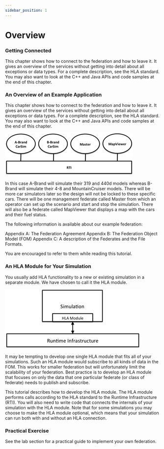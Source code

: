 ```yaml
---
sidebar_position: 1
---
```


# Overview 

### Getting Connected

This chapter shows how to connect to the federation and how to leave it. It gives an overview of the services without getting into detail about all exceptions or data types. For a complete description, see the HLA standard. You may also want to look at the C++ and Java APIs and code samples at the end of this chapter.

### An Overview of an Example Application

This chapter shows how to connect to the federation and how to leave it. It gives an overview of the services without getting into detail about all exceptions or data types. For a complete description, see the HLA standard. You may also want to look at the C++ and Java APIs and code samples at the end of this chapter.

![The Fuel Economy Federation](./img/4-fuel_economy_federation.png)

In this case A-Brand will simulate their 319 and 440d models whereas B-Brand will simulate their 4-8 and MountainCruiser models. There will be more car simulators later so the design will not be locked to these specific cars. There will be one management federate called Master from which an operator can set up the scenario and start and stop the simulation. There will also be a federate called MapViewer that displays a map with the cars and their fuel status.

The following information is available about our example federation:

Appendix A: The Federation Agreement
Appendix B: The Federation Object Model (FOM)
Appendix C: A description of the Federates and the File Formats.

You are encouraged to refer to them while reading this tutorial.

### An HLA Module for Your Simulation

You usually add HLA functionality to a new or existing simulation in a separate module. We have chosen to call it the HLA module.

![The HLA Module of a simulation](./img/4-hla_module.png)

It may be tempting to develop one single HLA module that fits all of your simulations. Such an HLA module would subscribe to all kinds of data in the FOM. This works for smaller federation but will unfortunately limit the scalability of your federation. Best practice is to develop an HLA module that focuses on only the data that one particular federate (or class of federate) needs to publish and subscribe.

This tutorial describes how to develop the HLA module. The HLA module performs calls according to the HLA standard to the Runtime Infrastructure (RTI). You will also need to write code that connects the internals of your simulation with the HLA module. Note that for some simulations you may choose to make the HLA module optional, which means that your simulation can run both with and without an HLA connection.

### Practical Exercise

See the lab section for a practical guide to implement your own federation.

